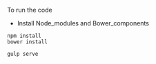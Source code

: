 To run the code
- Install Node_modules and Bower_components

```
npm install
bower install
```

```
gulp serve
```
